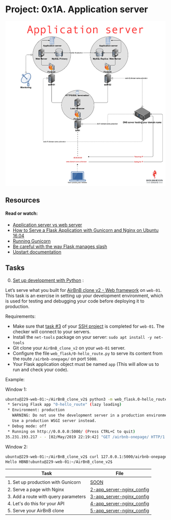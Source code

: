 # Project: 0x1A. Application server

![application_server-img](./technicals/application_server.jpg)

## Resources

#### Read or watch:

- [Application server vs web server](https://intranet.alxswe.com/rltoken/B9fOBzIxX_t1289WAuRzJw)
- [How to Serve a Flask Application with Gunicorn and Nginx on Ubuntu 16.04](https://intranet.alxswe.com/rltoken/kpG6RwmwRJHzRmGUM_ERcA)
- [Running Gunicorn](https://intranet.alxswe.com/rltoken/2LF1j7xKJGYaUtD1HKgUeQ)
- [Be careful with the way Flask manages slash](https://intranet.alxswe.com/rltoken/lEg0zpkkDcLtdl3VD4ACRQ)
- [Upstart documentation](https://intranet.alxswe.com/rltoken/cldrneY3Qr7LlDysygzRHw)

## Tasks

0. [Set up development with Python](./README.md) :

Let’s serve what you built for [AirBnB clone v2 - Web framework](https://github.com/AyomideKayode/AirBnB_clone_v2/tree/master/web_flask) on `web-01`. This task is an exercise in setting up your development environment, which is used for testing and debugging your code before deploying it to production.

Requirements:

- Make sure that [task #3](../0x0B-ssh/README.md) of your [SSH project](../0x0B-ssh/) is completed for `web-01`. The checker will connect to your servers.
- Install the `net-tools` package on your server: `sudo apt install -y net-tools`
- Git clone your `AirBnB_clone_v2` on your `web-01` server.
- Configure the file `web_flask/0-hello_route.py` to serve its content from the route `/airbnb-onepage/` on port `5000`.
- Your Flask application object must be named `app` (This will allow us to run and check your code).

Example:

Window 1:

```sh
ubuntu@229-web-01:~/AirBnB_clone_v2$ python3 -m web_flask.0-hello_route
 * Serving Flask app "0-hello_route" (lazy loading)
 * Environment: production
   WARNING: Do not use the development server in a production environment.
   Use a production WSGI server instead.
 * Debug mode: off
 * Running on http://0.0.0.0:5000/ (Press CTRL+C to quit)
35.231.193.217 - - [02/May/2019 22:19:42] "GET /airbnb-onepage/ HTTP/1.1" 200 -
```

Window 2:

```sh
ubuntu@229-web-01:~/AirBnB_clone_v2$ curl 127.0.0.1:5000/airbnb-onepage/
Hello HBNB!ubuntu@229-web-01:~/AirBnB_clone_v2$
```

| Task                                 | File                                                     |
| ------------------------------------ | -------------------------------------------------------- |
|                                      |
| 1. Set up production with Gunicorn   | [SOON](./)                                               |
| 2. Serve a page with Nginx           | [2-app_server-nginx_config](./2-app_server-nginx_config) |
| 3. Add a route with query parameters | [3-app_server-nginx_config](./3-app_server-nginx_config) |
| 4. Let's do this for your API        | [4-app_server-nginx_config](./4-app_server-nginx_config) |
| 5. Serve your AirBnB clone           | [5-app_server-nginx_config](./5-app_server-nginx_config) |
```
